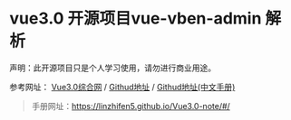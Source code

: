 # vue3.0 开源项目vue-vben-admin 解析

声明：此开源项目只是个人学习使用，请勿进行商业用途。

参考网址：
[Vue3.0综合网](https://vue3js.cn/) /
[Githud地址](https://github.com/vbenjs/vue-vben-admin) /
[Githud地址(中文手册)](https://github.com/vbenjs/vue-vben-admin/blob/main/README.zh-CN.md)

> 手册网址：https://linzhifen5.github.io/Vue3.0-note/#/

